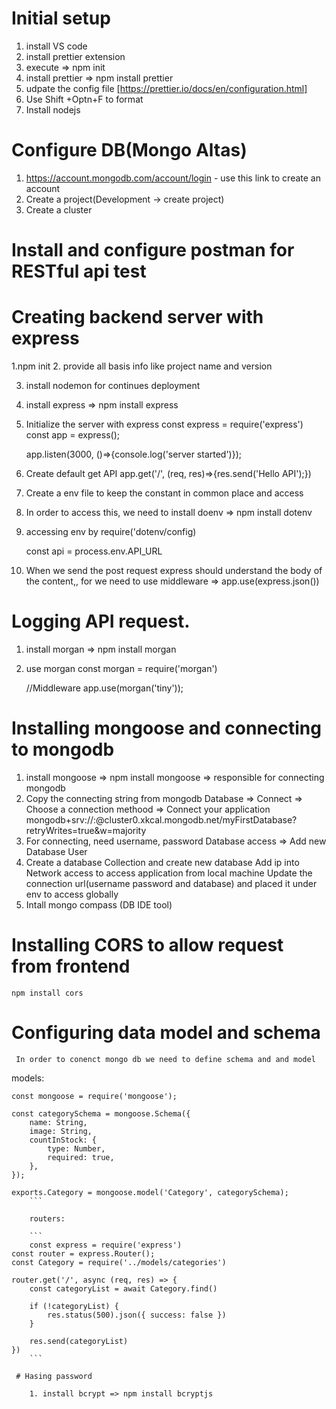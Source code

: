 # Initial setup
1. install VS code
2. install prettier extension
3. execute => npm init
4. install prettier => npm install prettier
5. udpate the config file [https://prettier.io/docs/en/configuration.html]
6. Use Shift +Optn+F to format
7. Install nodejs 

# Configure DB(Mongo Altas)
1. https://account.mongodb.com/account/login - use this link to create an account
2. Create a project(Development -> create project)
3. Create a cluster
# Install and configure postman for RESTful api test

# Creating backend server with express

1.npm init
2. provide all basis info like project name and version

3. install nodemon for continues deployment
4. install express => npm install express

5. Initialize the server with express
    const express = require('express')
    const app = express();
    
    app.listen(3000, ()=>{console.log('server started')});
    
6. Create default get API
    app.get('/', (req, res)=>{res.send('Hello API');})
    
7. Create a env file to keep the constant in common place and access
8. In order to access this, we need to install doenv => npm install dotenv
9. accessing env by 
    require('dotenv/config)

    const api = process.env.API_URL
    
    
10. When we send the post request express should understand the body of the content,, for we need to use middleware => app.use(express.json())

# Logging API request.

1. install morgan => npm install morgan
2. use morgan
    const morgan = require('morgan')
    
    
    //Middleware
    app.use(morgan('tiny'));
    
# Installing mongoose and connecting to mongodb

1. install mongoose => npm install mongoose => responsible for connecting mongodb
2. Copy the connecting string from mongodb
    Database => Connect => Choose a connection methood => Connect your application
    mongodb+srv://<username>:<password>@cluster0.xkcal.mongodb.net/myFirstDatabase?retryWrites=true&w=majority
3. For connecting, need username, password
    Database access => Add new Database User
4. Create a database
        Collection and create new database
        Add ip into Network access to access application from local machine
        Update the connection url(username password and database) and placed it under env to access globally
5. Intall mongo compass (DB IDE tool)
    
# Installing CORS to allow request from frontend
    npm install cors

# Configuring data model and schema
     In order to conenct mongo db we need to define schema and and model
    
  models:
    
    const mongoose = require('mongoose');
```
const categorySchema = mongoose.Schema({
    name: String,
    image: String,
    countInStock: {
        type: Number,
        required: true,
    },
});

exports.Category = mongoose.model('Category', categorySchema);
    ```
    
    routers:
    
    ```
    const express = require('express')
const router = express.Router();
const Category = require('../models/categories')

router.get('/', async (req, res) => {
    const categoryList = await Category.find()

    if (!categoryList) {
        res.status(500).json({ success: false })
    }

    res.send(categoryList)
})
    ```
    
 # Hasing password
    
    1. install bcrypt => npm install bcryptjs
    
    
